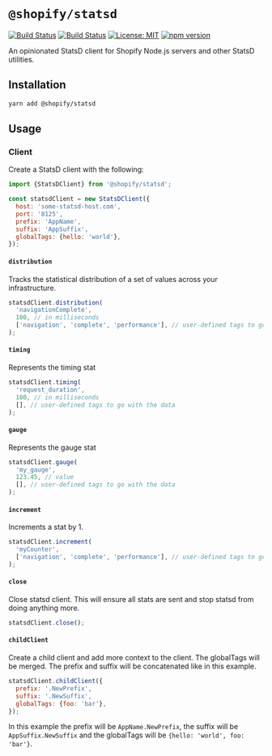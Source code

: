 # `@shopify/statsd`

[![Build Status](https://github.com/Shopify/quilt/workflows/Node-CI/badge.svg?branch=main)](https://github.com/Shopify/quilt/actions?query=workflow%3ANode-CI)
[![Build Status](https://github.com/Shopify/quilt/workflows/Ruby-CI/badge.svg?branch=main)](https://github.com/Shopify/quilt/actions?query=workflow%3ARuby-CI)
[![License: MIT](https://img.shields.io/badge/License-MIT-green.svg)](LICENSE.md) [![npm version](https://badge.fury.io/js/%40shopify%2Fstatsd.svg)](https://badge.fury.io/js/%40shopify%2Fstatsd.svg)

An opinionated StatsD client for Shopify Node.js servers and other StatsD utilities.

## Installation

```bash
yarn add @shopify/statsd
```

## Usage

### Client

Create a StatsD client with the following:

```javascript
import {StatsDClient} from '@shopify/statsd';

const statsdClient = new StatsDClient({
  host: 'some-statsd-host.com',
  port: '8125',
  prefix: 'AppName',
  suffix: 'AppSuffix',
  globalTags: {hello: 'world'},
});
```

#### `distribution`

Tracks the statistical distribution of a set of values across your infrastructure.

```javascript
statsdClient.distribution(
  'navigationComplete',
  100, // in milliseconds
  ['navigation', 'complete', 'performance'], // user-defined tags to go with the data
);
```

#### `timing`

Represents the timing stat

```javascript
statsdClient.timing(
  'request_duration',
  100, // in milliseconds
  [], // user-defined tags to go with the data
);
```

#### `gauge`

Represents the gauge stat

```javascript
statsdClient.gauge(
  'my_gauge',
  123.45, // value
  [], // user-defined tags to go with the data
);
```

#### `increment`

Increments a stat by 1.

```javascript
statsdClient.increment(
  'myCounter',
  ['navigation', 'complete', 'performance'], // user-defined tags to go with the data
);
```

#### `close`

Close statsd client.
This will ensure all stats are sent and stop statsd from doing anything more.

```javascript
statsdClient.close();
```

#### `childClient`

Create a child client and add more context to the client.
The globalTags will be merged.
The prefix and suffix will be concatenated like in this example.

```javascript
statsdClient.childClient({
  prefix: '.NewPrefix',
  suffix: '.NewSuffix',
  globalTags: {foo: 'bar'},
});
```

In this example the prefix will be `AppName.NewPrefix`, the suffix will be `AppSuffix.NewSuffix` and the globalTags will be `{hello: 'world', foo: 'bar'}`.
